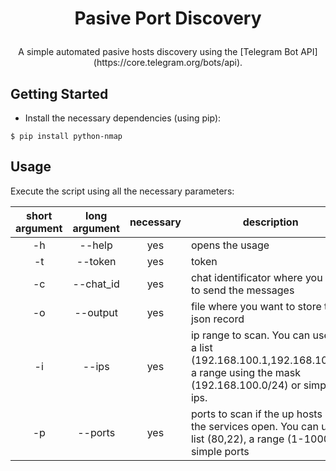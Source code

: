 # <p align="center">Pasive Port Discovery</p>

<p align="center">A simple automated pasive hosts discovery using the [Telegram Bot API](https://core.telegram.org/bots/api).

## Getting Started

* Install the necessary dependencies (using pip):
```
$ pip install python-nmap 
```

## Usage

Execute the script using all the necessary parameters:

|short argument|long argument|necessary|description|
|:---:|:---:| :---: |  --- |
|-h| --help| yes | opens the usage |
|-t| --token|  yes |token |
|-c| --chat_id|  yes |chat identificator where you want to send the messages |
|-o| --output|  yes |file where you want to store the json record |
|-i| --ips|  yes |ip range to scan. You can use use a list (192.168.100.1,192.168.100.2), a range using the mask (192.168.100.0/24) or simple ips.|
|-p| --ports|  yes |ports to scan if the up hosts have the services open. You can use a list (80,22), a range (1-1000) or simple ports |

